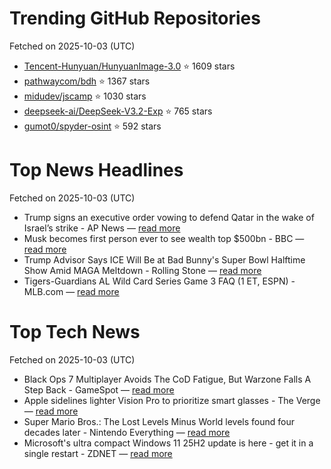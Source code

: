 # Trending GitHub Repositories
Fetched on 2025-10-03 (UTC)

- [Tencent-Hunyuan/HunyuanImage-3.0](https://github.com/Tencent-Hunyuan/HunyuanImage-3.0) ⭐ 1609 stars
- [pathwaycom/bdh](https://github.com/pathwaycom/bdh) ⭐ 1367 stars
- [midudev/jscamp](https://github.com/midudev/jscamp) ⭐ 1030 stars
- [deepseek-ai/DeepSeek-V3.2-Exp](https://github.com/deepseek-ai/DeepSeek-V3.2-Exp) ⭐ 765 stars
- [gumot0/spyder-osint](https://github.com/gumot0/spyder-osint) ⭐ 592 stars

# Top News Headlines
Fetched on 2025-10-03 (UTC)
- Trump signs an executive order vowing to defend Qatar in the wake of Israel’s strike - AP News — [read more](https://apnews.com/article/us-qatar-security-trump-israel-hamas-de391ae9bded58bffb1f5b69777f35cf)
- Musk becomes first person ever to see wealth top $500bn - BBC — [read more](https://www.bbc.com/news/articles/c89d3547npjo)
- Trump Advisor Says ICE Will Be at Bad Bunny's Super Bowl Halftime Show Amid MAGA Meltdown - Rolling Stone — [read more](http://www.rollingstone.com/music/music-latin/bad-bunny-super-bowl-halftime-show-trump-ice-agents-1235439470/)
- Tigers-Guardians AL Wild Card Series Game 3 FAQ (1 ET, ESPN) - MLB.com — [read more](https://www.mlb.com/news/tigers-vs-guardians-wild-card-series-game-3-starting-lineups-and-pitching-matchup)

# Top Tech News
Fetched on 2025-10-03 (UTC)
- Black Ops 7 Multiplayer Avoids The CoD Fatigue, But Warzone Falls A Step Back - GameSpot — [read more](https://www.gamespot.com/articles/black-ops-7-multiplayer-avoids-cod-fatigue-but-warzone-falters/1100-6535156/)
- Apple sidelines lighter Vision Pro to prioritize smart glasses - The Verge — [read more](https://www.theverge.com/news/790285/apple-smart-glasses-vision-pro)
- Super Mario Bros.: The Lost Levels Minus World levels found four decades later - Nintendo Everything — [read more](https://nintendoeverything.com/super-mario-bros-the-lost-levels-minus-world-levels-found-four-decades-later/)
- Microsoft's ultra compact Windows 11 25H2 update is here - get it in a single restart - ZDNET — [read more](https://www.zdnet.com/article/microsofts-ultra-compact-windows-11-25h2-update-is-here-get-it-in-a-single-restart/)
